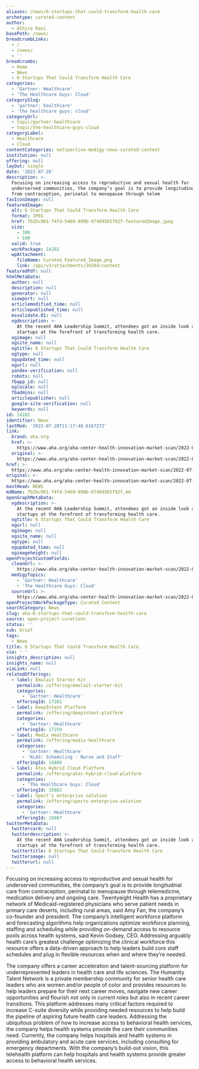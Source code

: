 ```yaml
---
aliases: /news/6-startups-that-could-transform-health-care
archetype: curated-content
author:
  - Athira Ravi
basePath: /news/
breadcrumbLinks:
  - /
  - /news/
  - ''
breadcrumbs:
  - Home
  - News
  - 6 Startups That Could Transform Health Care
categories:
  - 'Gartner: Healthcare'
  - 'The Healthcare Guys: Cloud'
categorySlug:
  - 'gartner: healthcare'
  - 'the healthcare guys: cloud'
categoryUrl:
  - topic/gartner-healthcare
  - topic/the-healthcare-guys-cloud
categoryLabel:
  - Healthcare
  - Cloud
contentCategories: netspective-medigy-news-curated-content
institution: null
offering: null
layOut: single
date: '2022-07-28'
description: >-
  Focusing on increasing access to reproductive and sexual health for
  underserved communities, the company’s goal is to provide longitudinal care
  from contraception, perinatal to menopause through telem
favIconImage: null
featuredImage:
  alt: 6 Startups That Could Transform Health Care
  format: JPEG
  href: 7b2bc961-f4fd-5469-999b-97489565f92f-featuredImage.jpeg
  size:
    - 300
    - 590
  valid: true
  workPackage: 14282
  wpAttachment:
    fileName: Curated_Featured_Image.png
    link: /api/v3/attachments/26204/content
featuredPdf: null
htmlMetaData:
  author: null
  description: null
  generator: null
  viewport: null
  articlemodified_time: null
  articlepublished_time: null
  msvalidate.01: null
  ogdescription: >-
    At the recent AHA Leadership Summit, attendees got an inside look at six
    startups at the forefront of transforming health care.
  ogimage: null
  ogsite_name: null
  ogtitle: 6 Startups That Could Transform Health Care
  ogtype: null
  ogupdated_time: null
  ogurl: null
  yandex-verification: null
  robots: null
  fbapp_id: null
  oglocale: null
  fbadmins: null
  articlepublisher: null
  google-site-verification: null
  keywords: null
id: 14282
identifier: News
lastMod: '2022-07-28T11:17:48.616727Z'
link:
  brand: aha.org
  href: >-
    https://www.aha.org/aha-center-health-innovation-market-scan/2022-07-26-6-startups-could-transform-health-care
  original: >-
    https://www.aha.org/aha-center-health-innovation-market-scan/2022-07-26-6-startups-could-transform-health-care
href: >-
  https://www.aha.org/aha-center-health-innovation-market-scan/2022-07-26-6-startups-could-transform-health-care
original: >-
  https://www.aha.org/aha-center-health-innovation-market-scan/2022-07-26-6-startups-could-transform-health-care
mastHead: NEWS
mdName: 7b2bc961-f4fd-5469-999b-97489565f92f.md
openGraphMetaData:
  ogdescription: >-
    At the recent AHA Leadership Summit, attendees got an inside look at six
    startups at the forefront of transforming health care.
  ogtitle: 6 Startups That Could Transform Health Care
  ogurl: null
  ogimage: null
  ogsite_name: null
  ogtype: null
  ogupdated_time: null
  ogimageheight: null
openProjectCustomFields:
  cleanUrl: >-
    https://www.aha.org/aha-center-health-innovation-market-scan/2022-07-26-6-startups-could-transform-health-care
  medigyTopics:
    - 'Gartner: Healthcare'
    - 'The Healthcare Guys: Cloud'
  sourceUrl: >-
    https://www.aha.org/aha-center-health-innovation-market-scan/2022-07-26-6-startups-could-transform-health-care
openProjectWorkPackageType: Curated Content
searchCategory: News
slug: aha-6-startups-that-could-transform-health-care
source: open-project-curations
status: ''
sub: brief
tags:
  - News
title: 6 Startups That Could Transform Health Care
via: ' '
insights_description: null
insights_name: null
viaLink: null
relatedOfferings:
  - label: Emulait Starter Kit
    permalink: /offering/emulait-starter-kit
    categories:
      - 'Gartner: Healthcare'
    offeringId: 17281
  - label: DeepIntent Platform
    permalink: /offering/deepintent-platform
    categories:
      - 'Gartner: Healthcare'
    offeringId: 17259
  - label: Medix Healthcare
    permalink: /offering/medix-healthcare
    categories:
      - 'Gartner: Healthcare'
      - 'KLAS: Scheduling - Nurse and Staff'
    offeringId: 16888
  - label: Atos Hybrid Cloud Platform
    permalink: /offering/atos-hybrid-cloud-platform
    categories:
      - 'The Healthcare Guys: Cloud'
    offeringId: 16882
  - label: Spect's enterprise solution
    permalink: /offering/spects-enterprise-solution
    categories:
      - 'Gartner: Healthcare'
    offeringId: 16087
twitterMetaData:
  twittercard: null
  twitterdescription: >-
    At the recent AHA Leadership Summit, attendees got an inside look at six
    startups at the forefront of transforming health care.
  twittertitle: 6 Startups That Could Transform Health Care
  twitterimage: null
  twitterurl: null
---
```

<p>Focusing on increasing access to reproductive and sexual health for underserved communities, the company’s goal is to provide longitudinal care from contraception, perinatal to menopause through telemedicine, medication delivery and ongoing care.
Twentyeight Health has a proprietary network of Medicaid-registered physicians who serve patient needs in primary care deserts, including rural areas, said Amy Fan, the company’s co-founder and president.
The company’s intelligent workforce platform and forecasting algorithms help organizations optimize workforce planning, staffing and scheduling while providing on-demand access to resource pools across health systems, said Kevin Godsey, CEO.
Addressing arguably health care’s greatest challenge optimizing the clinical workforce this resource offers a data-driven approach to help leaders build core staff schedules and plug in flexible resources when and where they’re needed.
</p><p>The company offers a career acceleration and talent-sourcing platform for underrepresented leaders in health care and life sciences.
The Humanity Talent Network is a private membership community for senior health care leaders who are women and/or people of color and provides resources to help leaders prepare for their next career moves, navigate new career opportunities and flourish not only in current roles but also in recent career transitions.
This platform addresses many critical factors required to increase C-suite diversity while providing needed resources to help build the pipeline of aspiring future health care leaders.
Addressing the ubiquitous problem of how to increase access to behavioral health services, the company helps health systems provide the care their communities need.
Currently, the company helps hospitals and health systems in providing ambulatory and acute care services, including consulting for emergency departments.
With the company’s build-out vision, this telehealth platform can help hospitals and health systems provide greater access to behavioral health services.</p>